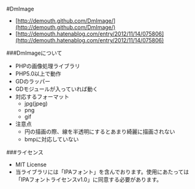 #DmImage

* [http://demouth.github.com/DmImage/](http://demouth.github.com/DmImage/)
* [http://demouth.hatenablog.com/entry/2012/11/14/075806](http://demouth.hatenablog.com/entry/2012/11/14/075806)

###DmImageについて
* PHPの画像処理ライブラリ
* PHP5.0以上で動作
* GDのラッパー
* GDモジュールが入っていれば動く
* 対応するフォーマット
  * jpg(jpeg)
  * png
  * gif
* 注意点
  * 円の描画の際、線を半透明にするとあまり綺麗に描画されない
  * bmpに対応していない

###ライセンス
* MIT License
* 当ライブラリには「IPAフォント」を含んでおります。使用にあたっては「IPAフォントライセンスv1.0」に同意する必要があります。

